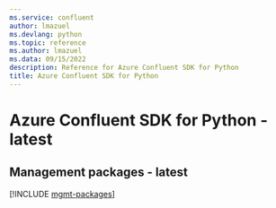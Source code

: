 ```yaml
---
ms.service: confluent
author: lmazuel
ms.devlang: python
ms.topic: reference
ms.author: lmazuel
ms.data: 09/15/2022
description: Reference for Azure Confluent SDK for Python
title: Azure Confluent SDK for Python
---
```

# Azure Confluent SDK for Python - latest

## Management packages - latest
[!INCLUDE [mgmt-packages](confluent-mgmt-index.md)]